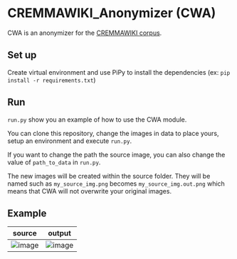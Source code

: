 # CREMMAWIKI_Anonymizer (CWA)

CWA is an anonymizer for the [CREMMAWIKI corpus](https://github.com/HTR-United/cremma-wikipedia).

## Set up

Create virtual environment and use PiPy to install the dependencies (ex: `pip install -r requirements.txt`)

## Run

`run.py` show you an example of how to use the CWA module. 

You can clone this repository, change the images in data to place yours, setup an environment and execute `run.py`.

If you want to change the path the source image, you can also change the value of `path_to_data` in `run.py`.

The new images will be created within the source folder. They will be named such as `my_source_img.png` becomes `my_source_img.out.png` which means that CWA will not overwrite your original images. 


## Example 

| source | output |
| :----: | :----: |
| ![image](https://user-images.githubusercontent.com/33317799/161180583-74f908ad-6f29-45b2-b121-4c1bbd36291a.png) | ![image](https://user-images.githubusercontent.com/33317799/161180643-cf4e70b8-026b-4e7c-9797-1ac07ac13497.png) |



